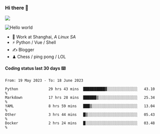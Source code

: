 ### Hi there 👋
![](https://komarev.com/ghpvc/?username=Xuhandsome)


<img src="https://github-readme-stats.vercel.app/api?username=XuHandsome&show_icons=true&theme=merko" alt="Hello world">

<br/>

- 🍻  Work at Shanghai, _A Linux SA_
- ⚡  Python / Vue / Shell
- ✍️  Blogger
- ♟  Chess / ping pong / LOL

#### Coding status last 30 days ⌨️

<!--START_SECTION:waka-->

```text
From: 19 May 2023 - To: 18 June 2023

Python              29 hrs 43 mins  ██████████▓░░░░░░░░░░░░░░   43.10 %
Markdown            17 hrs 28 mins  ██████▒░░░░░░░░░░░░░░░░░░   25.34 %
YAML                8 hrs 59 mins   ███▒░░░░░░░░░░░░░░░░░░░░░   13.04 %
Other               3 hrs 44 mins   █▒░░░░░░░░░░░░░░░░░░░░░░░   05.43 %
Docker              2 hrs 24 mins   █░░░░░░░░░░░░░░░░░░░░░░░░   03.48 %
```

<!--END_SECTION:waka-->
